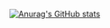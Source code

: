 [![Anurag's GitHub stats](https://github-readme-stats.vercel.app/api?username=keil0&count_private=true)](https://github.com/anuraghazra/github-readme-stats)
